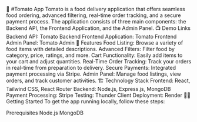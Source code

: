 🍅 #Tomato App
Tomato is a food delivery application that offers seamless food ordering, advanced filtering, real-time order tracking, and a secure payment process. The application consists of three main components: the Backend API, the Frontend Application, and the Admin Panel.
📺 Demo Links
Backend API: Tomato Backend
Frontend Application: Tomato Frontend
Admin Panel: Tomato Admin
🚀 Features
Food Listing: Browse a variety of food items with detailed descriptions.
Advanced Filters: Filter food by category, price, ratings, and more.
Cart Functionality: Easily add items to your cart and adjust quantities.
Real-Time Order Tracking: Track your orders in real-time from preparation to delivery.
Secure Payments: Integrated payment processing via Stripe.
Admin Panel: Manage food listings, view orders, and track customer activities.
🏗️ Technology Stack
Frontend: React, Tailwind CSS, React Router
Backend: Node.js, Express.js, MongoDB
Payment Processing: Stripe
Testing: Thunder Client
Deployment: Render
🏃‍♂️ Getting Started
To get the app running locally, follow these steps:

Prerequisites
Node.js
MongoDB
